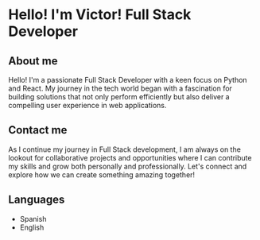 # Hello! I'm Victor! Full Stack Developer

## About me
Hello! I'm a passionate Full Stack Developer with a keen focus on Python and React. My journey in the tech world began with a fascination for building solutions that not only perform efficiently but also deliver a compelling user experience in web applications.

## Contact me
As I continue my journey in Full Stack development, I am always on the lookout for collaborative projects and opportunities where I can contribute my skills and grow both personally and professionally. Let's connect and explore how we can create something amazing together!

## Languages
- Spanish
- English
